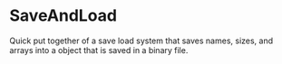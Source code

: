 # SaveAndLoad
Quick put together of a save load system that saves names, sizes, and arrays into a object that is saved in a binary file.
